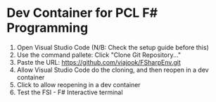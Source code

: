 # Dev Container for PCL F# Programming


1. Open Visual Studio Code (N/B: Check the setup guide before this)
2. Use the command pallete: Click "Clone Git Repository..."
3. Paste the URL: https://github.com/viajook/FSharpEnv.git
4. Allow Visual Studio Code do the cloning, and then reopen in a dev container
5. Click to allow reopening in a dev container
6. Test the FSI - F# Interactive terminal
